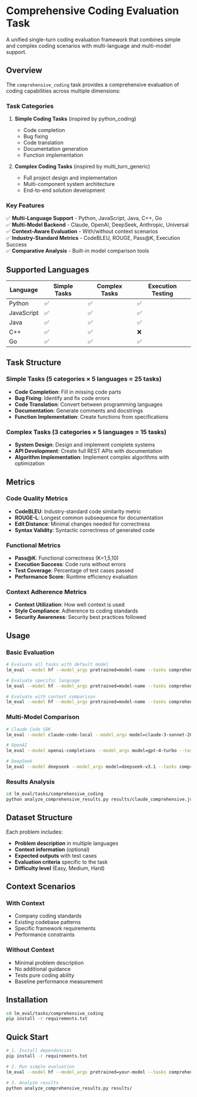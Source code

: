 # Comprehensive Coding Evaluation Task

A unified single-turn coding evaluation framework that combines simple and complex coding scenarios with multi-language and multi-model support.

## Overview

The `comprehensive_coding` task provides a comprehensive evaluation of coding capabilities across multiple dimensions:

### Task Categories

1. **Simple Coding Tasks** (inspired by python_coding)
   - Code completion
   - Bug fixing
   - Code translation
   - Documentation generation
   - Function implementation

2. **Complex Coding Tasks** (inspired by multi_turn_generic)
   - Full project design and implementation
   - Multi-component system architecture
   - End-to-end solution development

### Key Features

✅ **Multi-Language Support** - Python, JavaScript, Java, C++, Go  
✅ **Multi-Model Backend** - Claude, OpenAI, DeepSeek, Anthropic, Universal  
✅ **Context-Aware Evaluation** - With/without context scenarios  
✅ **Industry-Standard Metrics** - CodeBLEU, ROUGE, Pass@K, Execution Success  
✅ **Comparative Analysis** - Built-in model comparison tools  

## Supported Languages

| Language | Simple Tasks | Complex Tasks | Execution Testing |
|----------|--------------|---------------|-------------------|
| Python | ✅ | ✅ | ✅ |
| JavaScript | ✅ | ✅ | ✅ |
| Java | ✅ | ✅ | ✅ |
| C++ | ✅ | ✅ | ❌ |
| Go | ✅ | ✅ | ✅ |

## Task Structure

### Simple Tasks (5 categories × 5 languages = 25 tasks)
- **Code Completion**: Fill in missing code parts
- **Bug Fixing**: Identify and fix code errors
- **Code Translation**: Convert between programming languages
- **Documentation**: Generate comments and docstrings
- **Function Implementation**: Create functions from specifications

### Complex Tasks (3 categories × 5 languages = 15 tasks)
- **System Design**: Design and implement complete systems
- **API Development**: Create full REST APIs with documentation
- **Algorithm Implementation**: Implement complex algorithms with optimization

## Metrics

### Code Quality Metrics
- **CodeBLEU**: Industry-standard code similarity metric
- **ROUGE-L**: Longest common subsequence for documentation
- **Edit Distance**: Minimal changes needed for correctness
- **Syntax Validity**: Syntactic correctness of generated code

### Functional Metrics
- **Pass@K**: Functional correctness (K=1,5,10)
- **Execution Success**: Code runs without errors
- **Test Coverage**: Percentage of test cases passed
- **Performance Score**: Runtime efficiency evaluation

### Context Adherence Metrics
- **Context Utilization**: How well context is used
- **Style Compliance**: Adherence to coding standards
- **Security Awareness**: Security best practices followed

## Usage

### Basic Evaluation
```bash
# Evaluate all tasks with default model
lm_eval --model hf --model_args pretrained=model-name --tasks comprehensive_coding_suite

# Evaluate specific language
lm_eval --model hf --model_args pretrained=model-name --tasks comprehensive_coding_python

# Evaluate with context comparison
lm_eval --model hf --model_args pretrained=model-name --tasks comprehensive_coding_context_comparison
```

### Multi-Model Comparison
```bash
# Claude Code SDK
lm_eval --model claude-code-local --model_args model=claude-3-sonnet-20240229 --tasks comprehensive_coding_suite --output_path results/claude_comprehensive.json

# OpenAI
lm_eval --model openai-completions --model_args model=gpt-4-turbo --tasks comprehensive_coding_suite --output_path results/openai_comprehensive.json

# DeepSeek
lm_eval --model deepseek --model_args model=deepseek-v3.1 --tasks comprehensive_coding_suite --output_path results/deepseek_comprehensive.json
```

### Results Analysis
```bash
cd lm_eval/tasks/comprehensive_coding
python analyze_comprehensive_results.py results/claude_comprehensive.json results/openai_comprehensive.json results/deepseek_comprehensive.json
```

## Dataset Structure

Each problem includes:
- **Problem description** in multiple languages
- **Context information** (optional)
- **Expected outputs** with test cases
- **Evaluation criteria** specific to the task
- **Difficulty level** (Easy, Medium, Hard)

## Context Scenarios

### With Context
- Company coding standards
- Existing codebase patterns
- Specific framework requirements
- Performance constraints

### Without Context
- Minimal problem description
- No additional guidance
- Tests pure coding ability
- Baseline performance measurement

## Installation

```bash
cd lm_eval/tasks/comprehensive_coding
pip install -r requirements.txt
```

## Quick Start

```bash
# 1. Install dependencies
pip install -r requirements.txt

# 2. Run simple evaluation
lm_eval --model hf --model_args pretrained=your-model --tasks comprehensive_coding_python_simple --limit 5

# 3. Analyze results
python analyze_comprehensive_results.py results/
```